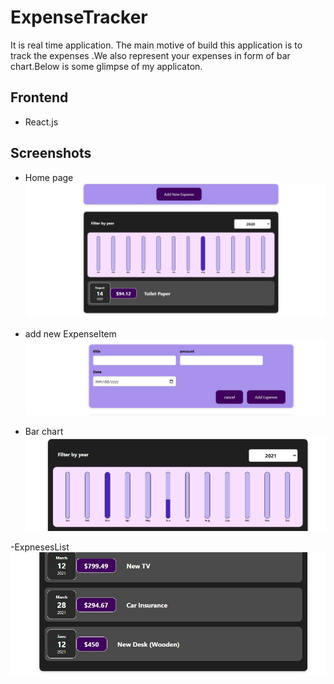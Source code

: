 # ExpenseTracker
It is real time application. The main motive of build this application is to track the expenses .We also represent your expenses in form of bar chart.Below is some glimpse of my applicaton.

## Frontend

- React.js

## Screenshots
- Home page
![home page](https://github.com/ravindra1592000/ExpenseTracker/blob/master/screenshots/home%20page.jpg?raw=true)

- add new ExpenseItem
![Add new Expense item](https://github.com/ravindra1592000/ExpenseTracker/blob/master/screenshots/New%20Expense%20Item.jpg?raw=true)

- Bar chart 
![barChart](https://github.com/ravindra1592000/ExpenseTracker/blob/master/screenshots/bar%20chart.jpg?raw=true)

-ExpnesesList
![expensesList](https://github.com/ravindra1592000/ExpenseTracker/blob/master/screenshots/list%20of%20expenses.jpg?raw=true)
